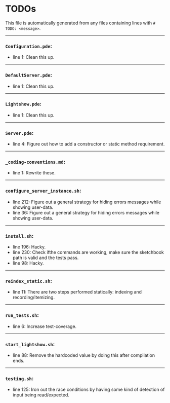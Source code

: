 # TODOs
This file is automatically generated from any files containing lines with `#  TODO: <message>`.

---
### `Configuration.pde`:
* line 1: Clean this up.
---
### `DefaultServer.pde`:
* line 1: Clean this up.
---
### `Lightshow.pde`:
* line 1: Clean this up.
---
### `Server.pde`:
* line 4: Figure out how to add a constructor or static method requirement.
---
### `_coding-conventions.md`:
* line 1: Rewrite these.
---
### `configure_server_instance.sh`:
* line 212: Figure out a general strategy for hiding errors messages while showing user-data.
* line 36: Figure out a general strategy for hiding errors messages while showing user-data.
---
### `install.sh`:
* line 196: Hacky.
* line 230: Check ifthe commands are working, make sure the sketchbook path is valid and the tests pass.
* line 98: Hacky.
---
### `reindex_static.sh`:
* line 11: There are two steps performed statically: indexing and recording/itemizing.
---
### `run_tests.sh`:
* line 6: Increase test-coverage.
---
### `start_lightshow.sh`:
* line 88: Remove the hardcoded value by doing this after compilation ends.
---
### `testing.sh`:
* line 125: Iron out the race conditions by having some kind of detection of input being read/expected.
